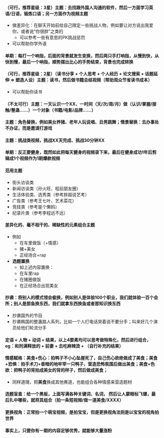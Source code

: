 #### （可行，推荐星级：3星）主题：去找跟外国人沟通的软件，然后一方面学习英语/日语，锻炼口语；另一方面作为视频主题
  - 做差异化：在聊天开始前给自己限定一些挑战人物，例如要让对方说出我爱你，或者说“你很胖”之类的
    - 可以参考一些有意思的PK挑战惩罚
  - 可以帮助你学外语
#### 单期：每打一个响指，后面的背景就发生变换，然后两只手打响指，从慢到快，从快到慢，最后一个响指，顺势摆出比心的手势结束，背景也完成转换
#### （可行，推荐星级：2星）（读书分享 + 个人思考 + 个人经历 + 论文搜索 + 话题延伸 => 塑造人设）主题：读书，然后做书籍总结视频（帮助观众节省读书成本）
  - 可以帮助你读书
#### （不太可行）主题：一天认识一个XX、一时间（天/次/周/月）做（认识/掌握/接触/整蛊……）一个对象（书籍/电影/品牌……）
#### 主题：角色替换，例如美女养猪、老年人玩说唱、丑男跳舞；情景替换：去办事处不办证，而是邀请打游戏
#### 主题：挑战类视频，挑战XX天完成、挑战30分钟XX
#### 单期：反正要健身，既然如此把每天健身的视频录下来，最后在健身成功1年后剪辑成1个视频作为1期爆款视频
#### 范用主题
  - 街头访谈类
  - 新闻访谈类（孙火旺、程前朋友圈）
  - 生活体验类、选秀类（参考胖超说艺考）
  - 广告类（参考王七叶、艺术菜花）
  - 竞技类（参考是个懒妈）
  - 纪录片类（参考李程远不远）
#### 差异化的、毫不相干的、稀缺性的元素组合主题
  - 例如
    - 在车里做饭（+情感）
    - 猪+美女
    - 正经场合+rap
  - **选题置换**
    - 如上述内容置换：
    - 在车里rap
    - 在猪圈做饭
    - 在正经场合出现美女 
#### 抄袭：将别人的模式领会偷换，例如别人是体验100个职业，我们就体验一百个会所；别人是那鱼换东西，我们就拿东西换鱼或者那知识换东西
  - 抄袭国外的节目
  - 抄袭韩国的整蛊路人系列，比如一个人打电话哭着说不要分手；叫来好几个演员给他们轮流分手
#### 定语 + 人物 + 动词 + 结果，以上4要素均可以思考做特殊化，然后进行组合，eg：和刑满释放的 + 前妻 + 去吃麻辣烫 + （自行补充的结果）
#### 情感赋格：美食+伤心：拍鸭子不小心坠崖死了，自己伤心欲绝做成了美食；美食+恐惧：拍手术刀+昏暗的地牢宰一只鸭子，营造恐怖氛围后做出美食；美食+色欲：把鸭子的背拍成美女的背的样子，然后做成美食；
  - 同样道理，把**美食**换成其他赛道，也能组合各种情感来营造题材
#### 选题盲盒：给一个黑板，上面写满各种关键词、名词， 然后让人蒙眼标飞镖，最后扎中哪些，就将其组合（拍一条短视频/做一道美食/XXXX）
#### 更换视角：正常拍一个萌宝视频，是拍宝宝，但是更换视角法则是以宝宝的视角拍世界
#### 事实上，只要你有一期的内容足够优秀，就能够大量涨粉
